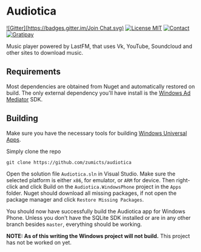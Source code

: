 Audiotica
=========
[![Gitter](https://badges.gitter.im/Join Chat.svg)](https://gitter.im/zumicts/Audiotica?utm_source=badge&utm_medium=badge&utm_campaign=pr-badge&utm_content=badge)
[![License MIT](https://img.shields.io/badge/license-MIT-642C90.svg?style=flat-square)](https://raw.githubusercontent.com/zumicts/audiotica/master/LICENSE)
[![Contact](https://img.shields.io/badge/contact-@Zumicts-642C90.svg?style=flat-square)](https://twitter.com/zumicts)
[![Gratipay](https://img.shields.io/gratipay/zumicts.svg?style=flat-square)](https://gratipay.com/zumicts)

Music player powered by LastFM, that uses Vk, YouTube, Soundcloud and other sites to download music.

## Requirements

Most dependencies are obtained from Nuget and automatically restored on build.  The only external dependency you'll have install is the [Windows Ad Mediator](https://visualstudiogallery.msdn.microsoft.com/401703a0-263e-4949-8f0f-738305d6ef4b) SDK.

## Building

Make sure you have the necessary tools for building [Windows Universal Apps](https://dev.windows.com/en-us/develop/building-universal-Windows-apps).

Simply clone the repo

    git clone https://github.com/zumicts/audiotica

Open the solution file `Audiotica.sln` in Visual Studio.  Make sure the selected platform is either `x86`, for emulator, or `ARM` for device.  Then right-click and click Build on the `Audiotica.WindowsPhone` project in the `Apps` folder.  Nuget should download all missing packages, if not open the package manager and click `Restore Missing Packages`.

You should now have successfully build the Audiotica app for Windows Phone.  Unless you don't have the SQLite SDK installed or are in any other branch besides `master`, everything should be working.

**NOTE: As of this writing the Windows project will not build.**  This project has not be worked on yet.
